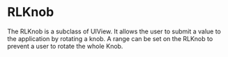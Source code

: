 RLKnob
======
 
The RLKnob is a subclass of UIView. It allows the user to submit a value to   the application by rotating a knob. A range can be set on the RLKnob to prevent  a user to rotate the whole Knob.
